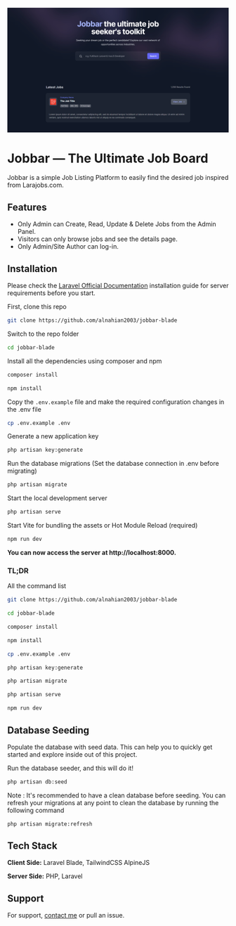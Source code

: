 <!-- Preview Image -->

![Preview](https://github.com/alnahian2003/jobbar/raw/main/screenshots/preview.png)

# Jobbar — The Ultimate Job Board

Jobbar is a simple Job Listing Platform to easily find the desired job inspired from Larajobs.com.

## Features

-   Only Admin can Create, Read, Update & Delete Jobs from the Admin Panel.
-   Visitors can only browse jobs and see the details page.
-   Only Admin/Site Author can log-in.

## Installation

Please check the [Laravel Official Documentation](https://laravel.com/docs/master/installation) installation guide for server requirements before you start.

First, clone this repo

```bash
git clone https://github.com/alnahian2003/jobbar-blade
```

Switch to the repo folder

```bash
cd jobbar-blade
```

Install all the dependencies using composer and npm

```bash
composer install
```

```bash
npm install
```

Copy the `.env.example` file and make the required configuration changes in the .env file

```bash
cp .env.example .env
```

Generate a new application key

```bash
php artisan key:generate
```

Run the database migrations (Set the database connection in .env before migrating)

```bash
php artisan migrate
```

Start the local development server

```bash
php artisan serve
```

Start Vite for bundling the assets or Hot Module Reload (required)

```bash
npm run dev
```

**You can now access the server at http://localhost:8000.**

### TL;DR

All the command list

```bash
git clone https://github.com/alnahian2003/jobbar-blade
```

```bash
cd jobbar-blade
```

```bash
composer install
```

```bash
npm install
```

```bash
cp .env.example .env
```

```bash
php artisan key:generate
```

```bash
php artisan migrate
```

```bash
php artisan serve
```

```bash
npm run dev
```

## Database Seeding

Populate the database with seed data. This can help you to quickly get started and explore inside out of this project.

Run the database seeder, and this will do it!

```bash
php artisan db:seed
```

Note : It's recommended to have a clean database before seeding. You can refresh your migrations at any point to clean the database by running the following command

```bash
php artisan migrate:refresh
```

## Tech Stack

**Client Side:** Laravel Blade, TailwindCSS AlpineJS

**Server Side:** PHP, Laravel

## Support

For support, [contact me](https://alnahian2003.github.io#contact) or pull an issue.
